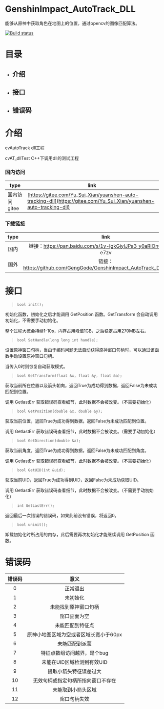# GenshinImpact_AutoTrack_DLL

能够从原神中获取角色在地图上的位置，通过opencv的图像匹配算法。

[![Build status](https://ci.appveyor.com/api/projects/status/1q2jfn373bc15raa?svg=true)](https://ci.appveyor.com/project/GengGode/genshinimpact-autotrack-dll)

# 目录

+ ## 介绍

+ ## 接口

+ ## 错误码

# 介绍

cvAutoTrack dll工程

cvAT_dllTest C++下调用dll的测试工程

### 国内访问
| type | link |
| --- | --- |
| 国内访问 gitee | [https://gitee.com/Yu_Sui_Xian/yuanshen-auto-tracking-dll](https://gitee.com/Yu_Sui_Xian/yuanshen-auto-tracking-dll) |

### 下载链接

| type | link |
| :---: | :---: |
|国内 |链接：https://pan.baidu.com/s/1y-lgkGiyIJPa3_y0aRlOnQ 提取码：e7zv |
|国外 |链接：https://github.com/GengGode/GenshinImpact_AutoTrack_DLL/releases/ |



# 接口

> `bool init();`

初始化函数，初始化之后才能调用 GetPosition 函数。GetTransform 会自动调用初始化，不需要手动初始化。

整个过程大概会持续1-10s，内存占用峰值1GB，之后稳定占用270MB左右。

> `bool SetHandle(long long int handle);`

设置原神窗口句柄，当由于编码问题无法自动获得原神窗口句柄时，可以通过该函数手动设置原神窗口句柄。

当传入0时则恢复自动获取模式。

> `bool GetTransform(float &x, float &y, float &a);`

获取当前所在位置以及箭头朝向，返回True为成功得到数据，返回False为未成功匹配到位置。

调用 GetlastErr 获取错误码查看细节，此时数据不会被改变。（不需要初始化）

> `bool GetPosition(double &x, double &y);`

获取当前位置，返回True为成功得到数据，返回False为未成功匹配到位置。

调用 GetlastErr 获取错误码查看细节，此时数据不会被改变。（需要手动初始化）

> `bool GetDirection(double &a);`

获取当前角度，返回True为成功得到数据，返回False为未成功匹配到角度。

调用 GetlastErr 获取错误码查看细节，此时数据不会被改变。（不需要初始化）

> `bool GetUID(int &uid);`

获取当前UID，返回True为成功得到UID，返回False为未成功获取UID。

调用 GetlastErr 获取错误码查看细节，此时数据不会被改变。（不需要手动初始化）

> `int GetLastErr();`

返回最后一次错误的错误码，如果此前没有错误，将返回0。

> `bool uninit();`

卸载初始化时所占用的内存，此后需要再次初始化才能继续调用 GetPosition 函数。

# 错误码

| 错误码 | 意义 |
| :---: | :---: |
| 0 | 正常退出 |
| 1 | 未初始化 |
| 2 | 未能找到原神窗口句柄 |
| 3 | 窗口画面为空|
| 4 | 未能匹配到特征点|
| 5 | 原神小地图区域为空或者区域长宽小于60px |
| 6 | 未能匹配到派蒙 |
| 7 | 特征点数组访问越界，是个bug |
| 8 | 未能在UID区域检测到有效UID |
| 9 | 提取小箭头特征误差过大 |
| 10 | 无效句柄或指定句柄所指向窗口不存在 |
| 11 | 未能取到小箭头区域 |
| 12 | 窗口句柄失效 |
